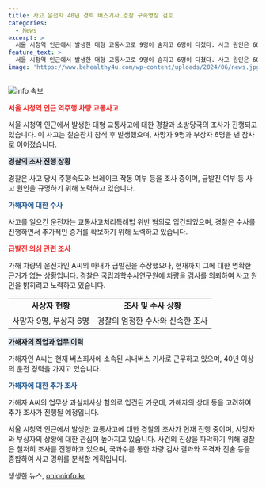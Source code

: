 ```yaml
---
title: 사고 운전자 40년 경력 버스기사…경찰 구속영장 검토
categories:
  - News
excerpt: >
  서울 시청역 인근에서 발생한 대형 교통사고로 9명이 숨지고 6명이 다쳤다. 사고 원인은 60대 운전자 A씨의 운전미숙으로 추정되며, 급발진 여부 등을 조사 중이다. A씨는 40년 운전 경력을 가진 시내버스 기사로, 사망자 가족에 대한 지원 방안도 논의 중이다. 사고 당시 차량의 주행속도와 브레이크 작동 상태 등을 국과수에서 분석 중이며, A씨는 갈비뼈 골절로 입원 중이어서 신속한 조사가 어렵다고 한다. A씨는 음주나 마약 흔적은 없었으나 추가 채혈이 이뤄졌다. 사망자 9명 중 6명은 현장에서 사망했으며, 사고 후 A씨는 도주를 시도하지 않았다.
feature_text: >
  서울 시청역 인근에서 발생한 대형 교통사고로 9명이 숨지고 6명이 다쳤다. 사고 원인은 60대 운전자 A씨의 운전미숙으로 추정되며, 급발진 여부 등을 조사 중이다. A씨는 40년 운전 경력을 가진 시내버스 기사로, 사망자 가족에 대한 지원 방안도 논의 중이다. 사고 당시 차량의 주행속도와 브레이크 작동 상태 등을 국과수에서 분석 중이며, A씨는 갈비뼈 골절로 입원 중이어서 신속한 조사가 어렵다고 한다. A씨는 음주나 마약 흔적은 없었으나 추가 채혈이 이뤄졌다. 사망자 9명 중 6명은 현장에서 사망했으며, 사고 후 A씨는 도주를 시도하지 않았다.
image: 'https://www.behealthy4u.com/wp-content/uploads/2024/06/news.jpg'
---
```


<p><img src="https://www.behealthy4u.com/wp-content/uploads/2024/06/news.jpg" alt="info 속보" /></p>

<p><b><span style="color: #ee2323;">서울 시청역 인근 역주행 차량 교통사고</span></b></p>

<p>서울 시청역 인근에서 발생한 대형 교통사고에 대한 경찰과 소방당국의 조사가 진행되고 있습니다. 이 사고는 칠순잔치 참석 후 발생했으며, 사망자 9명과 부상자 6명을 낸 참사로 이어졌습니다.</p>

<p data-ke-size="size16"></p>

<p><b><span style="background-color: #21538527;">경찰의 조사 진행 상황</span></b></p>

<p>경찰은 사고 당시 주행속도와 브레이크 작동 여부 등을 조사 중이며, 급발진 여부 등 사고 원인을 규명하기 위해 노력하고 있습니다.</p>

<p data-ke-size="size16"></p>

<p><b><span style="color: #1a5490;">가해자에 대한 수사</span></b></p>

<p>사고를 일으킨 운전자는 교통사고처리특례법 위반 혐의로 입건되었으며, 경찰은 수사를 진행하면서 추가적인 증거를 확보하기 위해 노력하고 있습니다.</p>

<p data-ke-size="size16"></p>

<p><b><span style="color: #ee2323;">급발진 의심 관련 조사</span></b></p>

<p>가해 차량의 운전자인 A씨의 아내가 급발진을 주장했으나, 현재까지 그에 대한 명확한 근거가 없는 상황입니다. 경찰은 국립과학수사연구원에 차량을 검사를 의뢰하여 사고 원인을 밝히려고 노력하고 있습니다.</p>

<p data-ke-size="size16"></p>

<table>
  <tr>
    <td style="text-align: center; height: 17px;"><b>사상자 현황</b></td>
    <td style="text-align: center; height: 17px;"><b>조사 및 수사 상황</b></td>
  </tr>
  <tr>
    <td style="text-align: center;">사망자 9명, 부상자 6명</td>
    <td style="text-align: center;">경찰의 엄정한 수사와 신속한 조사</td>
  </tr>
</table>

<p data-ke-size="size16"></p>

<p><b><span style="background-color: #21538527;">가해자의 직업과 업무 이력</span></b></p>

<p>가해자인 A씨는 현재 버스회사에 소속된 시내버스 기사로 근무하고 있으며, 40년 이상의 운전 경력을 가지고 있습니다.</p>

<p data-ke-size="size16"></p>

<p><b><span style="color: #1a5490;">가해자에 대한 추가 조사</span></b></p>

<p>가해자 A씨의 업무상 과실치사상 혐의로 입건된 가운데, 가해자의 상태 등을 고려하여 추가 조사가 진행될 예정입니다.</p>

<p data-ke-size="size16"></p>

<p>서울 시청역 인근에서 발생한 교통사고에 대한 경찰의 조사가 현재 진행 중이며, 사망자와 부상자의 상황에 대한 관심이 높아지고 있습니다. 사건의 진상을 파악하기 위해 경찰은 철저히 조사를 진행하고 있으며, 국과수를 통한 차량 검사 결과와 목격자 진술 등을 종합하여 사고 경위를 분석할 계획입니다.</p>
생생한 뉴스, <a href="https://onioninfo.kr" rel="dofollow">onioninfo.kr</a>


